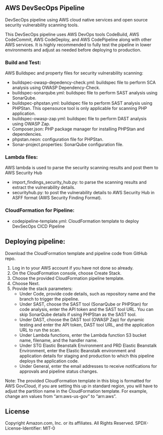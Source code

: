 ## AWS DevSecOps Pipeline



DevSecOps pipeline using AWS cloud native services and open source security vulnerability scanning tools.


This DevSecOps pipeline uses AWS DevOps tools CodeBuild, AWS CodeCommit, AWS CodeDeploy, and AWS CodePipeline along with other AWS services.  It is highly recommended to fully test the pipeline in lower environments and adjust as needed before deploying to production.

### Build and Test: 

AWS Buildspec and property files for security vulnerability scanning:
* buildspec-owasp-depedency-check.yml: buildspec file to perform SCA analysis using OWASP Dependency-Check.
* buildspec-sonarqube.yml: buildspec file to perform SAST analysis using SonarQube.
* buildspec-phpstan.yml: buildspec file to perform SAST analysis using PHPStan. This opensource tool is only applicable for scanning PHP application.
* buildspec-owasp-zap.yml: buildspec file to perform DAST analysis using OWASP Zap.
* Composer.json: PHP package manager for installing PHPStan and dependencies.
* phpstan.neon: configuration file for PHPStan.
* Sonar-project.properties: SonarQube configuration file.

### Lambda files:
AWS lambda is used to parse the security scanning results and post them to AWS Security Hub
* import_findings_security_hub.py: to parse the scanning results and extract the vulnerability details.
* securityhub.py: to post the vulnerability details to AWS Security Hub in ASFF format (AWS Security Finding Format).

### CloudFormation for Pipeline:

* codepipeline-template.yml: CloudFormation template to deploy DevSecOps CICD Pipeline 

## Deploying pipeline:
Download the CloudFormation template and pipeline code from GitHub repo.

1.	Log in to your AWS account if you have not done so already. 
2.	On the CloudFormation console, choose Create Stack. 
3.	Choose the provided CloudFormation pipeline template. 
4.	Choose Next.
5.	Provide the stack parameters:
    *  Under Code, provide code details, such as repository name and the branch to trigger the pipeline.
    *	Under SAST, choose the SAST tool (SonarQube or PHPStan) for code analysis, enter the API token and the SAST tool URL. You can skip SonarQube details if using PHPStan as the SAST tool.
    *	Under DAST, choose the DAST tool (OWASP Zap) for dynamic testing and enter the API token, DAST tool URL, and the application URL to run the scan.
    *	Under Lambda functions, enter the Lambda function S3 bucket name, filename, and the handler name.
    *	Under STG Elastic Beanstalk Environment and PRD Elastic Beanstalk Environment, enter the Elastic Beanstalk environment and application details for staging and production to which this pipeline deploys the application code. 
    *	Under General, enter the email addresses to receive notifications for approvals and pipeline status changes. 


Note: The provided CloudFormation template in this blog is formatted for AWS GovCloud, if you are setting this up in standard region, you will have to adjust the partition name in the CloudFormation template. For example, change arn values from “arn:aws-us-gov” to “arn:aws”. 


## License

Copyright Amazon.com, Inc. or its affiliates. All Rights Reserved.
SPDX-License-Identifier: MIT-0
